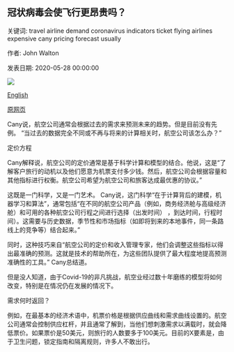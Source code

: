 ## 冠状病毒会使飞行更昂贵吗？

关键词: travel airline demand coronavirus indicators ticket flying airlines expensive cany pricing forecast usually

作者: John Walton

发表日期: 2020-05-28 00:00:00

![](https://ichef.bbci.co.uk/wwfeatures/live/624_351/images/live/p0/8f/dl/p08fdlcz.jpg)

[English](Will%20coronavirus%20make%20flying%20more%20expensive%3F.md)

[原网页](https://www.bbc.com/worklife/article/20200528-will-the-price-of-flights-increase-due-to-coronavirus)

Cany说，航空公司通常会根据过去的需求来预测未来的趋势。但是目前没有先例。 “当过去的数据完全不同或不再与将来的计算相关时，航空公司该怎么办？”

定价方程

Cany解释说，航空公司的定价通常是基于科学计算和模型的结合。他说，这是“了解客户旅行的动机以及他们愿意为机票支付多少钱。然后，航空公司会根据容量和其他指标进行权衡。航空公司希望为航空公司和旅客达成最优惠的协议。”

这既是一门科学，又是一门艺术。 Cany说，这门科学“在于计算背后的建模，机器学习和算法”，通常包括“在不同的航空公司产品（例如，商务经济舱与高级经济舱）和可用的各种航空公司行程之间进行选择（出发时间） ，到达时间，行程时间）。这需要与历史数据，季节性和市场指标（如即将到来的本地事件，同一条路线上的竞争等）结合起来。”

同时，这种技巧来自“航空公司的定价和收入管理专家，他们会调整这些指标以得出最准确的预测。这就是技术的帮助所在，为这些团队提供了最大程度地提高预测准确性的工具。” Cany总结道。

但是没人知道，由于Covid-19的非凡挑战，航空业经过数十年磨练的模型将如何改变，特别是在情况仍在发展的情况下。

需求何时返回？

例如，在最基本的经济术语中，机票价格是根据供应曲线和需求曲线设置的。航空公司通常会控制供应杠杆，并且通常了解到，当他们想刺激需求以满载时，就会降低票价。如果票价是50美元，则旅行的人数要多于100美元。目前的X要素是，由于卫生问题，锁定指南和隔离规则，许多人不敢出行。